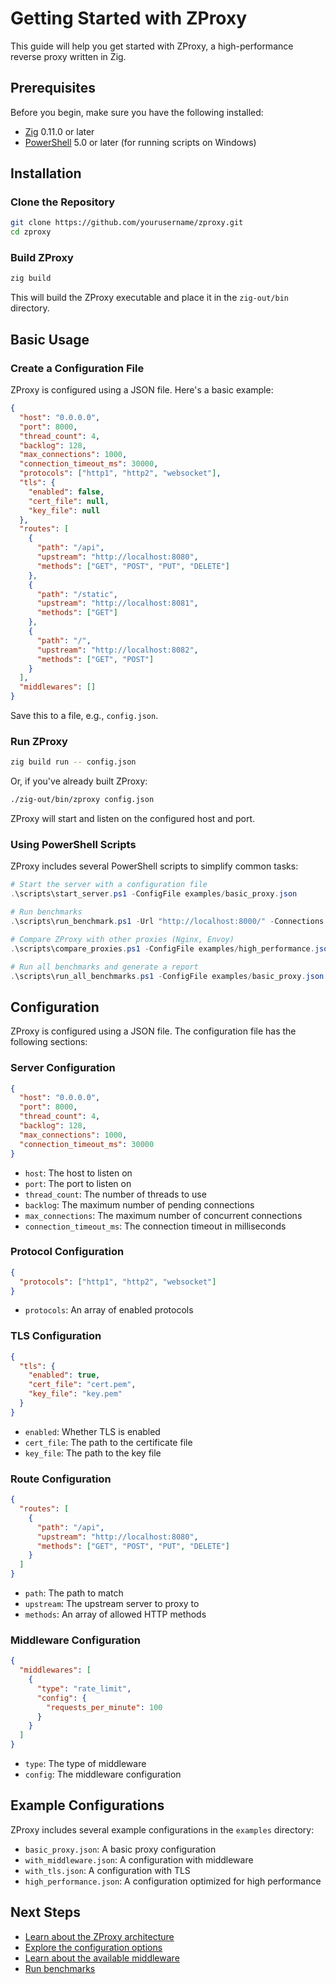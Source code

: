# Getting Started with ZProxy

This guide will help you get started with ZProxy, a high-performance reverse proxy written in Zig.

## Prerequisites

Before you begin, make sure you have the following installed:

- [Zig](https://ziglang.org/download/) 0.11.0 or later
- [PowerShell](https://docs.microsoft.com/en-us/powershell/scripting/install/installing-powershell) 5.0 or later (for running scripts on Windows)

## Installation

### Clone the Repository

```bash
git clone https://github.com/yourusername/zproxy.git
cd zproxy
```

### Build ZProxy

```bash
zig build
```

This will build the ZProxy executable and place it in the `zig-out/bin` directory.

## Basic Usage

### Create a Configuration File

ZProxy is configured using a JSON file. Here's a basic example:

```json
{
  "host": "0.0.0.0",
  "port": 8000,
  "thread_count": 4,
  "backlog": 128,
  "max_connections": 1000,
  "connection_timeout_ms": 30000,
  "protocols": ["http1", "http2", "websocket"],
  "tls": {
    "enabled": false,
    "cert_file": null,
    "key_file": null
  },
  "routes": [
    {
      "path": "/api",
      "upstream": "http://localhost:8080",
      "methods": ["GET", "POST", "PUT", "DELETE"]
    },
    {
      "path": "/static",
      "upstream": "http://localhost:8081",
      "methods": ["GET"]
    },
    {
      "path": "/",
      "upstream": "http://localhost:8082",
      "methods": ["GET", "POST"]
    }
  ],
  "middlewares": []
}
```

Save this to a file, e.g., `config.json`.

### Run ZProxy

```bash
zig build run -- config.json
```

Or, if you've already built ZProxy:

```bash
./zig-out/bin/zproxy config.json
```

ZProxy will start and listen on the configured host and port.

### Using PowerShell Scripts

ZProxy includes several PowerShell scripts to simplify common tasks:

```powershell
# Start the server with a configuration file
.\scripts\start_server.ps1 -ConfigFile examples/basic_proxy.json

# Run benchmarks
.\scripts\run_benchmark.ps1 -Url "http://localhost:8000/" -Connections 10000 -Duration 30

# Compare ZProxy with other proxies (Nginx, Envoy)
.\scripts\compare_proxies.ps1 -ConfigFile examples/high_performance.json

# Run all benchmarks and generate a report
.\scripts\run_all_benchmarks.ps1 -ConfigFile examples/basic_proxy.json -GenerateReport
```

## Configuration

ZProxy is configured using a JSON file. The configuration file has the following sections:

### Server Configuration

```json
{
  "host": "0.0.0.0",
  "port": 8000,
  "thread_count": 4,
  "backlog": 128,
  "max_connections": 1000,
  "connection_timeout_ms": 30000
}
```

- `host`: The host to listen on
- `port`: The port to listen on
- `thread_count`: The number of threads to use
- `backlog`: The maximum number of pending connections
- `max_connections`: The maximum number of concurrent connections
- `connection_timeout_ms`: The connection timeout in milliseconds

### Protocol Configuration

```json
{
  "protocols": ["http1", "http2", "websocket"]
}
```

- `protocols`: An array of enabled protocols

### TLS Configuration

```json
{
  "tls": {
    "enabled": true,
    "cert_file": "cert.pem",
    "key_file": "key.pem"
  }
}
```

- `enabled`: Whether TLS is enabled
- `cert_file`: The path to the certificate file
- `key_file`: The path to the key file

### Route Configuration

```json
{
  "routes": [
    {
      "path": "/api",
      "upstream": "http://localhost:8080",
      "methods": ["GET", "POST", "PUT", "DELETE"]
    }
  ]
}
```

- `path`: The path to match
- `upstream`: The upstream server to proxy to
- `methods`: An array of allowed HTTP methods

### Middleware Configuration

```json
{
  "middlewares": [
    {
      "type": "rate_limit",
      "config": {
        "requests_per_minute": 100
      }
    }
  ]
}
```

- `type`: The type of middleware
- `config`: The middleware configuration

## Example Configurations

ZProxy includes several example configurations in the `examples` directory:

- `basic_proxy.json`: A basic proxy configuration
- `with_middleware.json`: A configuration with middleware
- `with_tls.json`: A configuration with TLS
- `high_performance.json`: A configuration optimized for high performance

## Next Steps

- [Learn about the ZProxy architecture](architecture.md)
- [Explore the configuration options](config/index.md)
- [Learn about the available middleware](middleware/index.md)
- [Run benchmarks](reports/index.md)
